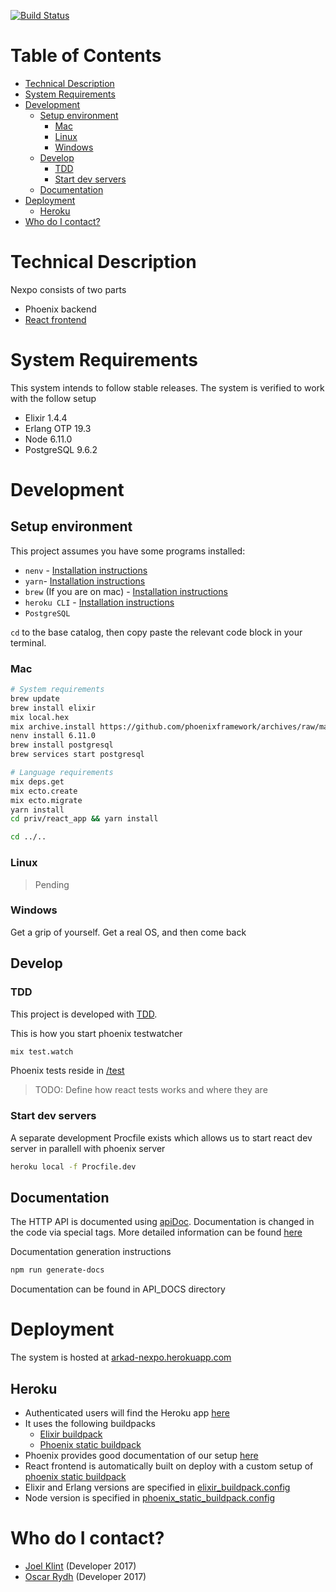 [![Build Status](https://travis-ci.org/careerfairsystems/nexpo.svg?branch=master)](https://travis-ci.org/careerfairsystems/nexpo)
# Table of Contents
<!--
To update table of contents, use doctoc:
  yarn global add doctoc
  doctoc README.md --github

Further read: https://github.com/thlorenz/doctoc
-->

<!-- START doctoc generated TOC please keep comment here to allow auto update -->
<!-- DON'T EDIT THIS SECTION, INSTEAD RE-RUN doctoc TO UPDATE -->


- [Technical Description](#technical-description)
- [System Requirements](#system-requirements)
- [Development](#development)
  - [Setup environment](#setup-environment)
    - [Mac](#mac)
    - [Linux](#linux)
    - [Windows](#windows)
  - [Develop](#develop)
    - [TDD](#tdd)
    - [Start dev servers](#start-dev-servers)
  - [Documentation](#documentation)
- [Deployment](#deployment)
  - [Heroku](#heroku)
- [Who do I contact?](#who-do-i-contact)

<!-- END doctoc generated TOC please keep comment here to allow auto update -->

# Technical Description
Nexpo consists of two parts
- Phoenix backend
- [React frontend](priv/react_app)

# System Requirements
This system intends to follow stable releases. The system is verified to work with the follow setup
- Elixir 1.4.4
- Erlang OTP 19.3
- Node 6.11.0
- PostgreSQL 9.6.2

# Development
## Setup environment
This project assumes you have some programs installed:
- ```nenv``` - [Installation instructions](https://github.com/ryuone/nenv#installation)
- ```yarn```- [Installation instructions](https://yarnpkg.com/en/docs/install)
- ```brew``` (If you are on mac) - [Installation instructions](https://brew.sh/index.html)
- ```heroku CLI``` - [Installation instructions](https://devcenter.heroku.com/articles/heroku-cli)
- ```PostgreSQL```

```cd``` to the base catalog, then copy paste the relevant code block in your terminal.
### Mac
```sh
# System requirements
brew update
brew install elixir
mix local.hex
mix archive.install https://github.com/phoenixframework/archives/raw/master/phoenix_new.ez
nenv install 6.11.0
brew install postgresql
brew services start postgresql

# Language requirements
mix deps.get
mix ecto.create
mix ecto.migrate
yarn install
cd priv/react_app && yarn install

cd ../..
```
### Linux
>Pending

### Windows
Get a grip of yourself. Get a real OS, and then come back

## Develop

### TDD
This project is developed with [TDD](https://en.wikipedia.org/wiki/Test-driven_development).

This is how you start phoenix testwatcher
```sh
mix test.watch
```
Phoenix tests reside in [/test](/test)

>TODO: Define how react tests works and where they are

### Start dev servers
A separate development Procfile exists which allows us to start react dev server in parallell with phoenix server
```sh
heroku local -f Procfile.dev
```

## Documentation
The HTTP API is documented using [apiDoc](http://apidocjs.com).
Documentation is changed in the code via special tags. More detailed information can be found [here](http://apidocjs.com/#params)

Documentation generation instructions
```sh
npm run generate-docs
```
Documentation can be found in API_DOCS directory

# Deployment
The system is hosted at [arkad-nexpo.herokuapp.com](https://arkad-nexpo.herokuapp.com)
## Heroku
- Authenticated users will find the Heroku app [here](https://dashboard.heroku.com/apps/arkad-nexpo)
- It uses the following buildpacks
  - [Elixir buildpack](https://github.com/HashNuke/heroku-buildpack-elixir)
  - [Phoenix static buildpack](https://github.com/gjaldon/heroku-buildpack-phoenix-static)
- Phoenix provides good documentation of our setup [here](http://www.phoenixframework.org/docs/heroku)
- React frontend is automatically built on deploy with a custom setup of [phoenix static buildpack](https://github.com/gjaldon/heroku-buildpack-phoenix-static)
- Elixir and Erlang versions are specified in [elixir_buildpack.config](elixir_buildpack.config)
- Node version is specified in [phoenix_static_buildpack.config](phoenix_static_buildpack.config)

# Who do I contact?
- [Joel Klint](mailto:joel.klint@gmail.com) (Developer 2017)
- [Oscar Rydh](mailto:oscar.rydh.93@gmail.com) (Developer 2017)
